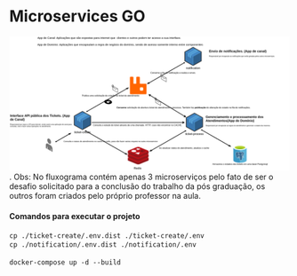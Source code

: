 
# Microservices GO

![Fluxograma](/.github/fluxograma-trabalho-pos.png "Fluxograma das aplicações").
Obs: No fluxograma contém apenas 3 microserviços pelo fato de ser o desafio solicitado para a conclusão do trabalho da pós graduação, os outros foram criados pelo próprio professor na aula. 

#### Comandos para executar o projeto
```
cp ./ticket-create/.env.dist ./ticket-create/.env
cp ./notification/.env.dist ./notification/.env

docker-compose up -d --build
```